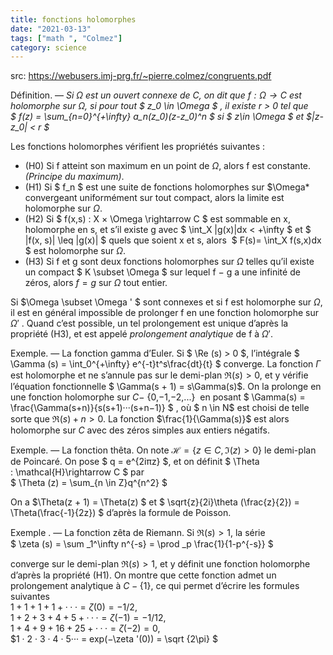 ```yaml
---
title: fonctions holomorphes 
date: "2021-03-13"
tags: ["math ", "Colmez"]
category: science
---
```

src: https://webusers.imj-prg.fr/~pierre.colmez/congruents.pdf

Définition. — *Si $\Omega$ est un ouvert connexe de $C$, on dit que $f: \Omega \rightarrow C $  est holomorphe sur $\Omega$, si pour tout $ z_0 \in \Omega $ , il existe r > 0 tel que*  
*$ f(z) = \sum_{n=0}^{+\infty} a_n(z_0)(z-z_0)^n $ si $ z\in \Omega $ et $|z-z_0| < r $* 

Les fonctions holomorphes vérifient les propriétés suivantes :  
- (H0) Si f atteint son maximum en un point de $\Omega$, alors f est constante.  *(Principe du maximum)*.  
- (H1) Si $ f_n $ est une suite de fonctions holomorphes sur $\Omega* convergeant uniformément sur tout compact, alors la limite est holomorphe sur $\Omega$.  
- (H2) Si $ f(x,s) : X × \Omega \rightarrow C $ est sommable en x, holomorphe en s, et s’il existe g avec 
$ \int_X |g(x)|dx < +\infty $ et $ |f(x, s)| \leq |g(x)| $ quels que soient x et s, alors  $ F(s)= \int_X f(s,x)dx $ est holomorphe sur $\Omega$.  
- (H3) Si f et g sont deux fonctions holomorphes sur $\Omega$ telles qu’il existe un compact $ K \subset \Omega $
sur lequel f − g a une infinité de zéros, alors $f = g$ sur $\Omega$ tout entier.  

Si $\Omega \subset \Omega ' $ sont connexes et si f est holomorphe sur $\Omega$, il est en général impossible de prolonger f en une fonction holomorphe sur $\Omega'$ . Quand c’est possible, un tel prolongement est unique
d’après la propriété (H3), et est appelé *prolongement analytique* de f à $\Omega '$.  

Exemple. — La fonction gamma d’Euler. Si $ \Re (s) > 0 $, l’intégrale $ \Gamma (s) = \int_0^{+\infty} e^{-t}t^s\frac{dt}{t} $ converge. La fonction $\Gamma$ est holomorphe et ne s’annule pas sur le demi-plan $\Re(s) > 0$, et y
vérifie l’équation fonctionnelle $ \Gamma(s + 1) = s\Gamma(s)$. On la prolonge en une fonction holomorphe
sur $C −$ {0,−1,−2,...}  en posant $ \Gamma(s) = \frac{\Gamma(s+n)}{s(s+1)···(s+n−1)} $
, où $ n \in N$ est choisi de telle sorte que
$\Re(s) + n > 0$. La fonction $\frac{1}{\Gamma(s)}$
est alors holomorphe sur $C$ avec des zéros simples aux entiers négatifs.   

Exemple. — La fonction thêta. On note $\mathcal{H} = \{z ∈ C, \Im(z) > 0\} $ le demi-plan de Poincaré.
On pose $ q = e^{2iπz} $, et on définit $ \Theta : \mathcal{H}\rightarrow C $ par   
$ \Theta (z) = \sum_{n \in Z}q^{n^2} $  


On a $\Theta(z + 1) = \Theta(z) $ et $ \sqrt{z}{2i}\theta (\frac{z}{2}) = \Theta(\frac{-1}{2z}) $ d’après la formule de Poisson.     

Exemple . — La fonction zêta de Riemann. Si $\Re(s) > 1$, la série  
$ \zeta (s) = \sum _1^\infty n^{-s} = \prod _p \frac{1}{1-p^{-s}} $  

converge sur le demi-plan $\Re(s) > 1$, et y définit une fonction holomorphe d’après la propriété
(H1). On montre que cette fonction admet un prolongement analytique à $C − \{1\}$, ce qui
permet d’écrire les formules suivantes    
$1+1+1+1+ ··· = \zeta(0) = −1/2$,   
$1+2+3+4+5+ ··· = \zeta(−1) = −1/12$,      
$1 + 4 + 9 + 16 + 25 + ··· = \zeta(−2) = 0$,   
$1 · 2 · 3 · 4 · 5··· = exp(−\zeta '(0)) =  \sqrt {2\pi} $
